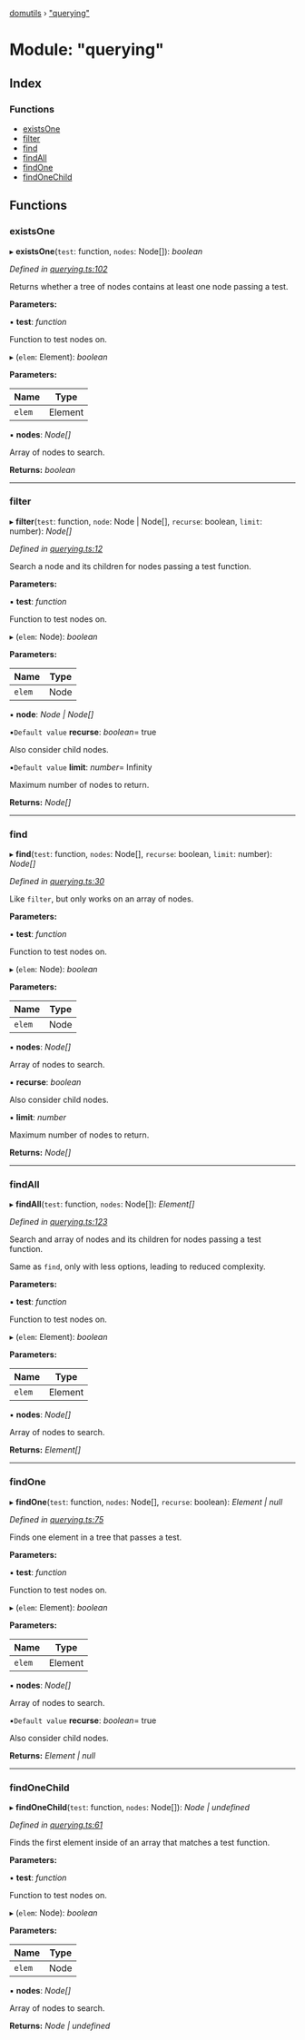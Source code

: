 [domutils](../README.md) › ["querying"](_querying_.md)

# Module: "querying"

## Index

### Functions

* [existsOne](_querying_.md#existsone)
* [filter](_querying_.md#filter)
* [find](_querying_.md#find)
* [findAll](_querying_.md#findall)
* [findOne](_querying_.md#findone)
* [findOneChild](_querying_.md#findonechild)

## Functions

###  existsOne

▸ **existsOne**(`test`: function, `nodes`: Node[]): *boolean*

*Defined in [querying.ts:102](https://github.com/fb55/domutils/blob/a6b5551/src/querying.ts#L102)*

Returns whether a tree of nodes contains at least one node passing a test.

**Parameters:**

▪ **test**: *function*

Function to test nodes on.

▸ (`elem`: Element): *boolean*

**Parameters:**

Name | Type |
------ | ------ |
`elem` | Element |

▪ **nodes**: *Node[]*

Array of nodes to search.

**Returns:** *boolean*

___

###  filter

▸ **filter**(`test`: function, `node`: Node | Node[], `recurse`: boolean, `limit`: number): *Node[]*

*Defined in [querying.ts:12](https://github.com/fb55/domutils/blob/a6b5551/src/querying.ts#L12)*

Search a node and its children for nodes passing a test function.

**Parameters:**

▪ **test**: *function*

Function to test nodes on.

▸ (`elem`: Node): *boolean*

**Parameters:**

Name | Type |
------ | ------ |
`elem` | Node |

▪ **node**: *Node | Node[]*

▪`Default value`  **recurse**: *boolean*= true

Also consider child nodes.

▪`Default value`  **limit**: *number*= Infinity

Maximum number of nodes to return.

**Returns:** *Node[]*

___

###  find

▸ **find**(`test`: function, `nodes`: Node[], `recurse`: boolean, `limit`: number): *Node[]*

*Defined in [querying.ts:30](https://github.com/fb55/domutils/blob/a6b5551/src/querying.ts#L30)*

Like `filter`, but only works on an array of nodes.

**Parameters:**

▪ **test**: *function*

Function to test nodes on.

▸ (`elem`: Node): *boolean*

**Parameters:**

Name | Type |
------ | ------ |
`elem` | Node |

▪ **nodes**: *Node[]*

Array of nodes to search.

▪ **recurse**: *boolean*

Also consider child nodes.

▪ **limit**: *number*

Maximum number of nodes to return.

**Returns:** *Node[]*

___

###  findAll

▸ **findAll**(`test`: function, `nodes`: Node[]): *Element[]*

*Defined in [querying.ts:123](https://github.com/fb55/domutils/blob/a6b5551/src/querying.ts#L123)*

Search and array of nodes and its children for nodes passing a test function.

Same as `find`, only with less options, leading to reduced complexity.

**Parameters:**

▪ **test**: *function*

Function to test nodes on.

▸ (`elem`: Element): *boolean*

**Parameters:**

Name | Type |
------ | ------ |
`elem` | Element |

▪ **nodes**: *Node[]*

Array of nodes to search.

**Returns:** *Element[]*

___

###  findOne

▸ **findOne**(`test`: function, `nodes`: Node[], `recurse`: boolean): *Element | null*

*Defined in [querying.ts:75](https://github.com/fb55/domutils/blob/a6b5551/src/querying.ts#L75)*

Finds one element in a tree that passes a test.

**Parameters:**

▪ **test**: *function*

Function to test nodes on.

▸ (`elem`: Element): *boolean*

**Parameters:**

Name | Type |
------ | ------ |
`elem` | Element |

▪ **nodes**: *Node[]*

Array of nodes to search.

▪`Default value`  **recurse**: *boolean*= true

Also consider child nodes.

**Returns:** *Element | null*

___

###  findOneChild

▸ **findOneChild**(`test`: function, `nodes`: Node[]): *Node | undefined*

*Defined in [querying.ts:61](https://github.com/fb55/domutils/blob/a6b5551/src/querying.ts#L61)*

Finds the first element inside of an array that matches a test function.

**Parameters:**

▪ **test**: *function*

Function to test nodes on.

▸ (`elem`: Node): *boolean*

**Parameters:**

Name | Type |
------ | ------ |
`elem` | Node |

▪ **nodes**: *Node[]*

Array of nodes to search.

**Returns:** *Node | undefined*
